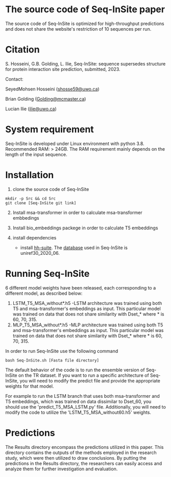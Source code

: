 # The source code of Seq-InSite paper
The source code of Seq-InSite is optimized for high-throughput predictions and does not share the website's restriction of 10 sequences per run.
# Citation
S. Hosseini,  G.B. Golding, L. Ilie, Seq-InSite: sequence supersedes structure for protein interaction site prediction, submitted, 2023.

Contact: 

SeyedMohsen Hosseini (shosse59@uwo.ca)

Brian Golding (Golding@mcmaster.ca)

Lucian Ilie (ilie@uwo.ca)

# System requirement
Seq-InSite is developed under Linux environment with python 3.8.
Recommended RAM: > 24GB. The RAM requirement mainly depends on the length of the input sequence. 

# Installation
1. clone the source code of Seq-InSite
```
mkdir -p Src && cd Src
git clone [Seq-InSite git link]
```
2. Install msa-transformer in order to calculate msa-transformer embbedings

3. Install bio_embeddings packege in order to calculate T5 embeddings

4. install dependencies

 
    - install [hh-suite](https://github.com/soedinglab/hh-suite). The [database](http://gwdu111.gwdg.de/~compbiol/uniclust/2020_06/) used in Seq-InSite is uniref30_2020_06.
 
# Running Seq-InSite
6 different model weights have been released, each corresponding to a different model, as described below: 

1. LSTM_T5_MSA_without*.h5 -LSTM architecture was trained using both T5 and msa-transformer's embeddings as input. This particular model was trained on data that does not share similarity with Dset_* where * is 60, 70, 315.
2. MLP_T5_MSA_without*.h5 -MLP architecture was trained using both T5 and msa-transformer's embeddings as input. This particular model was trained on data that does not share similarity with Dset_* where * is 60, 70, 315.


In order to run Seq-InSite use the following command 
```
bash Seq-InSite.sh [Fasta file directory]
```

The default behavior of the code is to run the ensemble version of Seq-InSite on the TR dataset. If you want to run a specific architecture of Seq-InSite, you will need to modify the predict file and provide the appropriate weights for that model.

For example to run the LSTM branch that uses both msa-transformer and T5 embeddings, which was trained on data dissimilar to Dset_60, you should use the 'predict_T5_MSA_LSTM.py' file. Additionally, you will need to modify the code to utilize the 'LSTM_T5_MSA_without60.h5' weights.

# Predictions

The Results directory encompass the predictions utilized in this paper. This directory contains the outputs of the methods employed in the research study, which were then utilized to draw conclusions. By putting the predictions in the Results directory, the researchers can easily access and analyze them for further investigation and evaluation.
